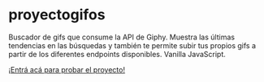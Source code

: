 # proyectogifos
Buscador de gifs que consume la API de Giphy. Muestra las últimas tendencias en las búsquedas y también te permite subir tus propios gifs a partir de los diferentes endpoints disponibles. Vanilla JavaScript.

[¡Entrá acá para probar el proyecto!](https://proyectogifos.netlify.app/) 
